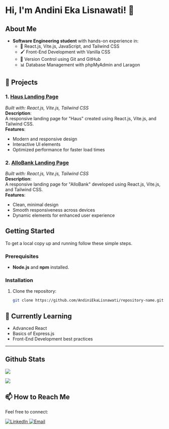 # Hi, I'm Andini Eka Lisnawati! 👋

## About Me
- **Software Engineering student** with hands-on experience in:
   - 🌟 React.js, Vite.js, JavaScript, and Tailwind CSS
   - 🖌️ Front-End Development with Vanilla CSS
   - 🔄 Version Control using Git and GitHub
   - 📊 Database Management with phpMyAdmin and Laragon

## 💼 Projects
### 1. **[Haus Landing Page](#)**  
   _Built with: React.js, Vite.js, Tailwind CSS_  
   **Description**:  
   A responsive landing page for "Haus" created using React.js, Vite.js, and Tailwind CSS.  
   **Features**:  
   - Modern and responsive design  
   - Interactive UI elements  
   - Optimized performance for faster load times

### 2. **[AlloBank Landing Page](#)**  
   _Built with: React.js, Vite.js, Tailwind CSS_  
   **Description**:  
   A responsive landing page for "AlloBank" developed using React.js, Vite.js, and Tailwind CSS.  
   **Features**:  
   - Clean, minimal design  
   - Smooth responsiveness across devices  
   - Dynamic elements for enhanced user experience

## Getting Started

To get a local copy up and running follow these simple steps.

### Prerequisites
- **Node.js** and **npm** installed.

### Installation
1. Clone the repository:
   ```bash
   git clone https://github.com/AndiniEkaLisnawati/repository-name.git


## 🌱 Currently Learning
- Advanced React  
- Basics of Express.js 
- Front-End Development best practices  

---
## Github Stats

<p align = "left">
  <img src = "https://github-readme-stats.vercel.app/api?username=AndiniEkaLisnawati&show_icons=true&&include_all_commits=true&count_private=true&theme=light&line_height=27">
</p>
  
<p align="left" style="margin-bottom: 10px;">
    <img src="https://github-profile-trophy.vercel.app/?username=AndiniEkaLisnawati&column=7&theme=light"/>
</p>
</p>

## 📫 How to Reach Me
Feel free to connect:
<p align="left">
  <a href="https://www.linkedin.com/in/andini-eka-lisnawati-464556280/">
    <img src="https://img.icons8.com/color/48/000000/linkedin.png" alt="LinkedIn"/>
  </a>
  <a href="mailto:andiniekalisnawatililis2@gmail.com">
    <img src="https://img.shields.io/badge/Email-D14836?style=social&logo=gmail" alt="Email"/>
  </a>
</p>

